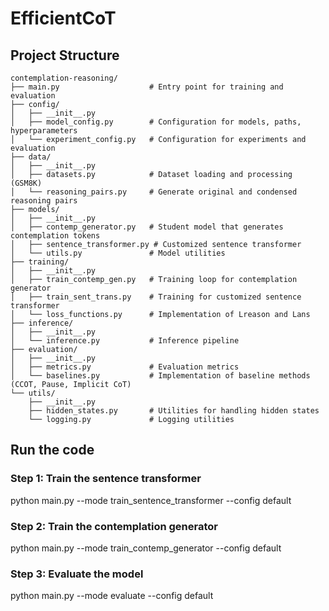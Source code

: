 # EfficientCoT

## Project Structure
```
contemplation-reasoning/
├── main.py                    # Entry point for training and evaluation
├── config/
│   ├── __init__.py
│   ├── model_config.py        # Configuration for models, paths, hyperparameters
│   └── experiment_config.py   # Configuration for experiments and evaluation
├── data/
│   ├── __init__.py
│   ├── datasets.py            # Dataset loading and processing (GSM8K)
│   └── reasoning_pairs.py     # Generate original and condensed reasoning pairs
├── models/
│   ├── __init__.py
│   ├── contemp_generator.py   # Student model that generates contemplation tokens
│   ├── sentence_transformer.py # Customized sentence transformer
│   └── utils.py               # Model utilities
├── training/
│   ├── __init__.py
│   ├── train_contemp_gen.py   # Training loop for contemplation generator
│   ├── train_sent_trans.py    # Training for customized sentence transformer
│   └── loss_functions.py      # Implementation of Lreason and Lans
├── inference/
│   ├── __init__.py
│   └── inference.py           # Inference pipeline
├── evaluation/
│   ├── __init__.py
│   ├── metrics.py             # Evaluation metrics
│   └── baselines.py           # Implementation of baseline methods (CCOT, Pause, Implicit CoT)
└── utils/
    ├── __init__.py
    ├── hidden_states.py       # Utilities for handling hidden states
    └── logging.py             # Logging utilities
```

## Run the code

### Step 1: Train the sentence transformer
python main.py --mode train_sentence_transformer --config default

### Step 2: Train the contemplation generator
python main.py --mode train_contemp_generator --config default

### Step 3: Evaluate the model
python main.py --mode evaluate --config default